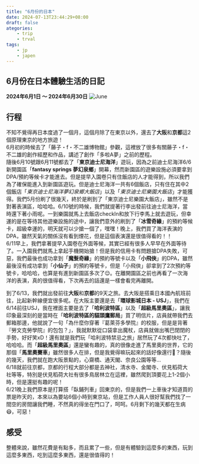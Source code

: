 ```yaml
---
title: "6月份的日本"
date: 2024-07-13T23:44:29+08:00
draft: false
ategories:
    - trip
    - trval
tags:
    - jp
    - japen
---
```

## 6月份在日本體驗生活的日記
**2024年6月1日 ～ 2024年6月30日**
![June](/imgs/jp/june.png)

## 行程

不知不覺得再日本度過了一個月，這個月除了在東京以外，還去了**大阪**和**京都**這2個原理東京的地方旅遊！   
6月初的時候去了「藤子・f・不二雄博物館」參觀，這裡放了很多有關藤子・f・不二雄的創作經歷和作品，講述了創作「多啦A夢」之前的歷程。  
隨後6月10號跟6月11號都去了「**東京迪士尼海洋**」遊玩，因為之前迪士尼海洋6/6新開園區「**fantasy springs 夢幻泉鄉**」開幕，然而新園區的遊樂設施必須要拿到DPA/預約等候卡才能進去。但是提早入園卷只有住飯店的人才能得到，所以我們為了確保能進入到新園區遊玩。但是迪士尼海洋一共有6個飯店，只有住在其中2個飯店「*東京迪士尼海洋夢幻泉鄉大飯店*」以及「*東京迪士尼樂園大飯店*」才能獲得。我們5月份刷了很幾天，終於是刷到了「東京迪士尼樂園大飯店」，雖然不是對著表演區，哈哈哈。6/10號的時候，我們就提著行李出發前往迪士尼海洋，當時還下著小雨呢。一到樂園就馬上去飯店checkIn和放下行李馬上就去遊玩，但幸運的是在等待其他遊樂設施的途中，讓我們意外的刷到了「**冰雪奇緣**」的預約等候卡，超級幸運的，明天就可以少搶一個了，嘿嘿！晚上，我們買了海洋表演的DPA，雖然天氣的關係沒有看到煙花，但是這個表演還是很值得看的！！  
6/11早上，我們拿著提早入園卷在外面等候，其實已經有很多人早早在外面等待了。一入園我們就馬上拿起手機開始搶！但是我的信用卡有問題搶DPA失敗，可惡，我們最後也成功拿到「**魔髮奇緣**」的預約等號卡以及「**小飛俠**」的DPA，雖然最後沒有成功拿到「**小仙子**」的預約等號卡，但是「小飛俠」卻拿到了2次預約等號卡，哈哈哈，也算是有進到新園區多次了😌。在離開園區之前也再看了一次海洋的表演，真的很值得看，下次再去的話還是一樣會看完再離開。 

到了6/13，我們就出發前往**大阪**和**京都**的9天之旅。去大阪是搭乘日本國內航班前往，比起新幹線便宜很多呢。在大阪主要還是去「**環球影城日本 - USJ**」，我們在6/14前往USJ，我在裡面主要是去了「**哈利波特區**」以及「**超級馬里奧區**」，讓我印象最深刻的是當時在「**哈利波特區的貓頭鷹郵局**」買了明信片，店員就帶我們去郵箱那邊，他就說了一句「為什麼你穿著『葛萊芬多學院』的校服，但是是背著『勞文克勞學院』的包包？」，我就默默從口袋拿出魔杖，店員就做出嘴巴閉閉的手勢，好好笑xD！還有就是我們玩「哈利波特禁忌之旅」居然玩了4次都快吐了，哈哈哈。而「**超級馬里奧區**」還是蠻有趣的，真的很像走進了馬里奧的世界，它的那個「**馬里奧賽車**」雖然很多人在排，但是我覺得嘛玩起來的話好像還行🤣？隨後的幾天，我們就在跑大阪景點的，心齋橋、通天閣、奈良公園等等...  
6/18就前往京都，京都的行程大部分都是去神社，清水寺、金閣寺、伏見稻荷大社等等，特別是伏見稻荷大社有很多鳥居林立在這裡，雖然爬到頂要花上1-2個小時，但是還挺有趣的呢！  
6/21晚上我們原本是打算搭「臥鋪列車」回東京的，但是我們一上車後才知道買的票是昨天的，本來以為要站6個小時到東京站，但是工作人員人很好幫我們找了一間空的房間讓我們睡，不然真的得坐在門口了，呵呵。6月剩下的幾天都在生病😷，可惡！

## 感受
整體來說，雖然花費是有點多，而且累了一些，但是有體驗到這麼多的東西，玩到這麼多東西，吃到這麼多東西，還是很值得的！

